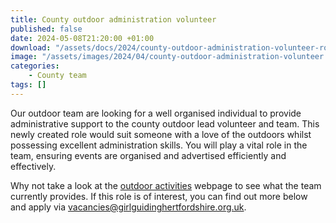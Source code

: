 ```yaml
---
title: County outdoor administration volunteer
published: false
date: 2024-05-08T21:20:00 +01:00
download: "/assets/docs/2024/county-outdoor-administration-volunteer-role-description.pdf"
image: "/assets/images/2024/04/county-outdoor-administration-volunteer.webp"
categories: 
    - County team
tags: []
---
```

Our outdoor team are looking for a well organised individual to provide administrative support to the county outdoor lead volunteer and team. This newly created role would suit someone with a love of the outdoors whilst possessing excellent administration skills.  You will play a vital role in the team, ensuring events are organised and advertised efficiently and effectively.

Why not take a look at the [outdoor activities](/what-we-do/outdoor/) webpage to see what the team currently provides.  If this role is of interest, you can find out more below and apply via <vacancies@girlguidinghertfordshire.org.uk>.
